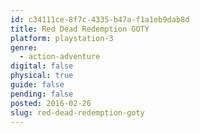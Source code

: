```yaml
---
id: c34111ce-8f7c-4335-b47a-f1a1eb9dab8d
title: Red Dead Redemption GOTY
platform: playstation-3
genre:
  - action-adventure
digital: false
physical: true
guide: false
pending: false
posted: 2016-02-26
slug: red-dead-redemption-goty
---
```


